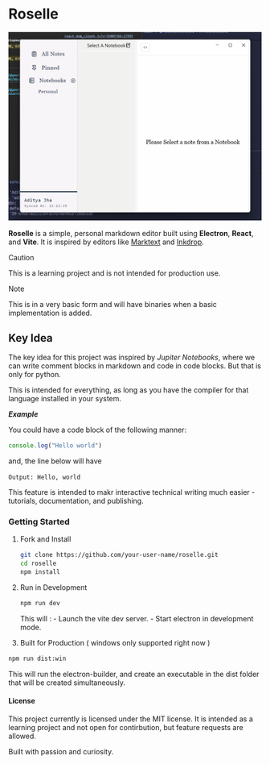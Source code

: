 # Roselle

![Current Look](images/Basic_look.png)

**Roselle** is a simple, personal markdown editor built using **Electron**, **React**, and **Vite**. It is inspired by editors like [Marktext](https://marktext.cc) and [Inkdrop](https://inkdrop.app).

>[!Caution]
> This is a learning project and is not intended for production use.

>[!Note]
> This is in a very basic form and will have binaries when a basic implementation is added.

## Key Idea

The key idea for this project was inspired by *Jupiter Notebooks*, where we can write comment blocks in markdown and code in code blocks. But that is only for python.

This is intended for everything, as long as you have the compiler for that language installed in your system.

***Example***

You could have a code block of the following manner:

```javascript
console.log("Hello world")
```

and, the line below will have

`Output: Hello, world`

This feature is intended to makr interactive technical writing much easier - tutorials, documentation, and publishing.

### Getting Started

1. Fork and Install

    ```bash
    git clone https://github.com/your-user-name/roselle.git
    cd roselle
    npm install
    ```

2. Run in Development

    ```bash
    npm run dev
    ```

    This will :
        - Launch the vite dev server.
        - Start electron in development mode.

3. Built for Production ( windows only supported right now )

```bash
npm run dist:win
```

This will run the electron-builder, and create an executable in the dist folder that will be created simultaneously.

#### License

This project currently is licensed under the MIT license.
It is intended as a learning project and not open for contirbution, but feature requests are allowed.

Built with passion and curiosity.
